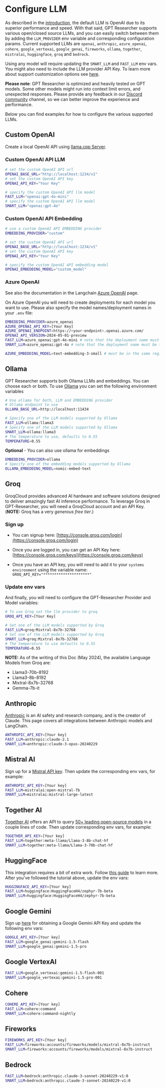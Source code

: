 # Configure LLM

As described in the [introduction](/docs/gpt-researcher/gptr/config), the default LLM is OpenAI due to its superior performance and speed. 
With that said, GPT Researcher supports various open/closed source LLMs, and you can easily switch between them by adding the `LLM_PROVIDER` env variable and corresponding configuration params.
Current supported LLMs are `openai`, `anthropic`, `azure_openai`, `cohere`, `google_vertexai`, `google_genai`, `fireworks`, `ollama`, `together`, `mistralai`, `huggingface`, `groq` and `bedrock`.

Using any model will require updating the `SMART_LLM` and `FAST_LLM` env vars. You might also need to include the LLM provider API Key.
To learn more about support customization options see [here](/gpt-researcher/config).

**Please note**: GPT Researcher is optimized and heavily tested on GPT models. Some other models might run into context limit errors, and unexpected responses.
Please provide any feedback in our [Discord community](https://discord.gg/DUmbTebB) channel, so we can better improve the experience and performance.

Below you can find examples for how to configure the various supported LLMs.

## Custom OpenAI
Create a local OpenAI API using [llama.cpp Server](https://github.com/ggerganov/llama.cpp/blob/master/examples/server/README.md#quick-start).

### Custom OpenAI API LLM
```bash
# set the custom OpenAI API url
OPENAI_BASE_URL="http://localhost:1234/v1"
# set the custom OpenAI API key
OPENAI_API_KEY="Your Key"

# specify the custom OpenAI API llm model  
FAST_LLM="openai:gpt-4o-mini"
# specify the custom OpenAI API llm model  
SMART_LLM="openai:gpt-4o"

```
### Custom OpenAI API Embedding
```bash
# use a custom OpenAI API EMBEDDING provider
EMBEDDING_PROVIDER="custom"

# set the custom OpenAI API url
OPENAI_BASE_URL="http://localhost:1234/v1"
# set the custom OpenAI API key
OPENAI_API_KEY="Your Key"

# specify the custom OpenAI API embedding model   
OPENAI_EMBEDDING_MODEL="custom_model"
```

### Azure OpenAI

See also the documentation in the Langchain [Azure OpenAI](https://api.python.langchain.com/en/latest/chat_models/langchain_openai.chat_models.azure.AzureChatOpenAI.html) page.

On Azure OpenAI you will need to create deployments for each model you want to use. Please also specify the model names/deployment names in your `.env` file:

```bash
EMBEDDING_PROVIDER=azure_openai
AZURE_OPENAI_API_KEY=[Your Key]
AZURE_OPENAI_ENDPOINT=https://<your-endpoint>.openai.azure.com/
OPENAI_API_VERSION=2024-05-01-preview
FAST_LLM=azure_openai:gpt-4o-mini # note that the deployment name must be the same as the model name
SMART_LLM=azure_openai:gpt-4o # note that the deployment name must be the same as the model name

AZURE_EMBEDDING_MODEL=text-embedding-3-small # must be in the same region/resource as the models used


```


## Ollama

GPT Researcher supports both Ollama LLMs and embeddings. You can choose each or both.
To use [Ollama](http://www.ollama.com) you can set the following environment variables

```bash
# Use ollama for both, LLM and EMBEDDING provider
# Ollama endpoint to use
OLLAMA_BASE_URL=http://localhost:11434

# Specify one of the LLM models supported by Ollama
FAST_LLM=ollama:llama3
# Specify one of the LLM models supported by Ollama 
SMART_LLM=ollama:llama3 
# The temperature to use, defaults to 0.55
TEMPERATURE=0.55
```

**Optional** - You can also use ollama for embeddings
```bash
EMBEDDING_PROVIDER=ollama
# Specify one of the embedding models supported by Ollama 
OLLAMA_EMBEDDING_MODEL=nomic-embed-text
```

## Groq

GroqCloud provides advanced AI hardware and software solutions designed to deliver amazingly fast AI inference performance.
To leverage Groq in GPT-Researcher, you will need a GroqCloud account and an API Key. (__NOTE:__ Groq has a very _generous free tier_.)

### Sign up
- You can signup here: [https://console.groq.com/login](https://console.groq.com/login)
- Once you are logged in, you can get an API Key here: [https://console.groq.com/keys](https://console.groq.com/keys)

- Once you have an API key, you will need to add it to your `systems environment` using the variable name:
`GROQ_API_KEY="*********************"`

### Update env vars
And finally, you will need to configure the GPT-Researcher Provider and Model variables:

```bash
# To use Groq set the llm provider to groq
GROQ_API_KEY=[Your Key]

# Set one of the LLM models supported by Groq
FAST_LLM=groq:Mixtral-8x7b-32768
# Set one of the LLM models supported by Groq
SMART_LLM=groq:Mixtral-8x7b-32768 
# The temperature to use defaults to 0.55
TEMPERATURE=0.55
```

__NOTE:__ As of the writing of this Doc (May 2024), the available Language Models from Groq are:

* Llama3-70b-8192
* Llama3-8b-8192
* Mixtral-8x7b-32768
* Gemma-7b-it

## Anthropic
[Anthropic](https://www.anthropic.com/) is an AI safety and research company, and is the creator of Claude. This page covers all integrations between Anthropic models and LangChain.
```bash
ANTHROPIC_API_KEY=[Your key]
FAST_LLM=anthropic:claude-2.1
SMART_LLM=anthropic:claude-3-opus-20240229
```

## Mistral AI
Sign up for a [Mistral API key](https://console.mistral.ai/users/api-keys/). 
Then update the corresponding env vars, for example:
```bash
ANTHROPIC_API_KEY=[Your key]
FAST_LLM=mistralai:open-mistral-7b
SMART_LLM=mistralai:mistral-large-latest
```

## Together AI
[Together AI](https://www.together.ai/) offers an API to query [50+ leading open-source models](https://docs.together.ai/docs/inference-models) in a couple lines of code.
Then update corresponding env vars, for example:
```bash
TOGETHER_API_KEY=[Your key]
FAST_LLM=together:meta-llama/Llama-3-8b-chat-hf
SMART_LLM=together:meta-llama/Llama-3-70b-chat-hf
```

## HuggingFace
This integration requires a bit of extra work. Follow [this guide](https://python.langchain.com/v0.1/docs/integrations/chat/huggingface/) to learn more.
After you've followed the tutorial above, update the env vars:
```bash
HUGGINGFACE_API_KEY=[Your key]
FAST_LLM=huggingface:HuggingFaceH4/zephyr-7b-beta
SMART_LLM=huggingface:HuggingFaceH4/zephyr-7b-beta
```

## Google Gemini
Sign up [here](https://ai.google.dev/gemini-api/docs/api-key) for obtaining a Google Gemini API Key and update the following env vars:
```bash
GOOGLE_API_KEY=[Your key]
FAST_LLM=google_genai:gemini-1.5-flash
SMART_LLM=google_genai:gemini-1.5-pro
```

## Google VertexAI

```bash
FAST_LLM=google_vertexai:gemini-1.5-flash-001
SMART_LLM=google_vertexai:gemini-1.5-pro-001
```

## Cohere

```bash
COHERE_API_KEY=[Your key]
FAST_LLM=cohere:command
SMART_LLM=cohere:command-nightly
```

## Fireworks

```bash
FIREWORKS_API_KEY=[Your key]
FAST_LLM=fireworks:accounts/fireworks/models/mixtral-8x7b-instruct
SMART_LLM=fireworks:accounts/fireworks/models/mixtral-8x7b-instruct
```

## Bedrock

```bash
FAST_LLM=bedrock:anthropic.claude-3-sonnet-20240229-v1:0
SMART_LLM=bedrock:anthropic.claude-3-sonnet-20240229-v1:0
```
